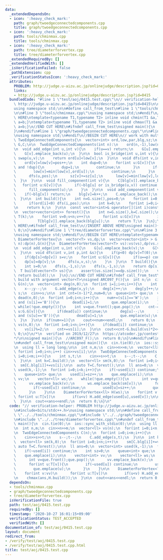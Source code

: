 ```yaml
---
data:
  _extendedDependsOn:
  - icon: ':heavy_check_mark:'
    path: graph/twoedgeconnectedcomponents.cpp
    title: graph/twoedgeconnectedcomponents.cpp
  - icon: ':heavy_check_mark:'
    path: tools/chminmax.cpp
    title: tools/chminmax.cpp
  - icon: ':heavy_check_mark:'
    path: tree/diameterforvertex.cpp
    title: tree/diameterforvertex.cpp
  _extendedRequiredBy: []
  _extendedVerifiedWith: []
  _isVerificationFailed: false
  _pathExtension: cpp
  _verificationStatusIcon: ':heavy_check_mark:'
  attributes:
    PROBLEM: http://judge.u-aizu.ac.jp/onlinejudge/description.jsp?id=0415
    links:
    - http://judge.u-aizu.ac.jp/onlinejudge/description.jsp?id=0415
  bundledCode: "#line 1 \"test/aoj/0415.test.cpp\"\n// verification-helper: PROBLEM\
    \ http://judge.u-aizu.ac.jp/onlinejudge/description.jsp?id=0415\n\n#include<bits/stdc++.h>\n\
    using namespace std;\n\n#define call_from_test\n#line 1 \"tools/chminmax.cpp\"\
    \n\n#line 3 \"tools/chminmax.cpp\"\nusing namespace std;\n#endif\n//BEGIN CUT\
    \ HERE\ntemplate<typename T1,typename T2> inline void chmin(T1 &a,T2 b){if(a>b)\
    \ a=b;}\ntemplate<typename T1,typename T2> inline void chmax(T1 &a,T2 b){if(a<b)\
    \ a=b;}\n//END CUT HERE\n#ifndef call_from_test\nsigned main(){\n  return 0;\n\
    }\n#endif\n#line 1 \"graph/twoedgeconnectedcomponents.cpp\"\n\n#line 3 \"graph/twoedgeconnectedcomponents.cpp\"\
    \nusing namespace std;\n#endif\n//BEGIN CUT HERE\n// work with multigraph\nstruct\
    \ TwoEdgeConnectedComponents{\n  vector<int> ord,low,par,blg,sz;\n  vector<vector<int>>\
    \ G,C;\n\n  TwoEdgeConnectedComponents(int n):\n    ord(n,-1),low(n),par(n,-1),blg(n,-1),sz(n,1),G(n){}\n\
    \n  void add_edge(int u,int v){\n    if(u==v) return;\n    G[u].emplace_back(v);\n\
    \    G[v].emplace_back(u);\n  }\n\n  bool is_bridge(int u,int v){\n    if(ord[u]>ord[v])\
    \ swap(u,v);\n    return ord[u]<low[v];\n  }\n\n  void dfs(int v,int &pos){\n\
    \    ord[v]=low[v]=pos++;\n    int dup=0;\n    for(int u:G[v]){\n      if(u==par[v]\
    \ and !dup){\n        dup=1;\n        continue;\n      }\n      if(~ord[u]){\n\
    \        low[v]=min(low[v],ord[u]);\n        continue;\n      }\n      par[u]=v;\n\
    \      dfs(u,pos);\n      sz[v]+=sz[u];\n      low[v]=min(low[v],low[u]);\n  \
    \  }\n  }\n\n  void fill_component(int v){\n    C[blg[v]].emplace_back(v);\n \
    \   for(int u:G[v]){\n      if(~blg[u] or is_bridge(u,v)) continue;\n      blg[u]=blg[v];\n\
    \      fill_component(u);\n    }\n  }\n\n  void add_component(int v,int &k){\n\
    \    if(~blg[v]) return;\n    blg[v]=k++;\n    C.emplace_back();\n    fill_component(v);\n\
    \  }\n\n  int build(){\n    int n=G.size(),pos=0;\n    for(int i=0;i<n;i++)\n\
    \      if(ord[i]<0) dfs(i,pos);\n\n    int k=0;\n    for(int i=0;i<n;i++) add_component(i,k);\n\
    \n    return k;\n  }\n\n  const vector<int>& operator[](int i)const{return C[i];}\n\
    \n  vector<vector<int>> forest(){\n    int n=G.size(),k=C.size();\n    vector<vector<int>>\
    \ T(k);\n    for(int v=0;v<n;v++)\n      for(int u:G[v])\n        if(blg[v]!=blg[u])\n\
    \          T[blg[v]].emplace_back(blg[u]);\n    return T;\n  }\n};\n//END CUT\
    \ HERE\n#ifndef call_from_test\n//INSERT ABOVE HERE\nsigned main(){\n  return\
    \ 0;\n}\n#endif\n#line 1 \"tree/diameterforvertex.cpp\"\n\n#line 3 \"tree/diameterforvertex.cpp\"\
    \nusing namespace std;\n#endif\n//BEGIN CUT HERE\ntemplate<typename T>\nstruct\
    \ DiameterForVertex{\n  vector<T> vs,dp;\n  vector<vector<int> > G;\n  DiameterForVertex(int\
    \ n):dp(n),G(n){}\n  DiameterForVertex(vector<T> vs):vs(vs),dp(vs.size()),G(vs.size()){}\n\
    \n  void add_edge(int u,int v){\n    G[u].emplace_back(v);\n    G[v].emplace_back(u);\n\
    \  }\n\n  void dfs(int v,int p,int &s){\n    if(p<0) dp[v]=T(0);\n    dp[v]+=vs[v];\n\
    \    if(dp[s]<dp[v]) s=v;\n    for(int u:G[v]){\n      if(u==p) continue;\n  \
    \    dp[u]=dp[v];\n      dfs(u,v,s);\n    }\n  }\n\n  T build(){\n    assert(!vs.empty());\n\
    \    int s=0;\n    dfs(s,-1,s);\n    dfs(s,-1,s);\n    return dp[s];\n  }\n\n\
    \  T build(vector<T> us){\n    assert(us.size()==dp.size());\n    vs=us;\n   \
    \ return build();\n  }\n};\n//END CUT HERE\n#ifndef call_from_test\n\n// test\
    \ build with argument vector<T>\nsigned ARC097_F(){\n  int n;\n  cin>>n;\n  DiameterForVertex<int>\
    \ G(n);\n  vector<int> deg(n,0);\n  for(int i=1;i<n;i++){\n    int x,y;\n    cin>>x>>y;\n\
    \    x--;y--;\n    G.add_edge(x,y);\n    deg[x]++;\n    deg[y]++;\n  }\n\n  string\
    \ s;\n  cin>>s;\n\n  int cnt=(n-1)*2,num=0;\n  queue<int> que;\n  vector<int>\
    \ dead(n,0);\n  for(int i=0;i<n;i++){\n    num+=(s[i]=='W');\n    if((deg[i]==1)\
    \ and (s[i]=='B')){\n      dead[i]=1;\n      que.emplace(i);\n    }\n  }\n\n \
    \ while(!que.empty()){\n    int v=que.front();que.pop();\n    cnt-=2;\n    for(int\
    \ u:G.G[v]){\n      if(dead[u]) continue;\n      deg[u]--;\n      if(deg[u]==1\
    \ and (s[u]=='B')){\n        dead[u]=1;\n        que.emplace(u);\n      }\n  \
    \  }\n  }\n\n  if(num<=1){\n    cout<<num<<endl;\n    return 0;\n  }\n\n  vector<int>\
    \ vs(n,0);\n  for(int i=0;i<n;i++){\n    if(dead[i]) continue;\n    vs[i]=deg[i]+(s[i]=='W');\n\
    \    vs[i]%=2;\n    cnt+=vs[i];\n  }\n\n  cout<<cnt-G.build(vs)*2<<endl;\n  return\
    \ 0;\n}\n/*\n  verified on 2019/12/27\n  https://atcoder.jp/contests/arc097/tasks/arc097_d\n\
    */\n\nsigned main(){\n  //ARC097_F();\n  return 0;\n}\n#endif\n#line 10 \"test/aoj/0415.test.cpp\"\
    \n#undef call_from_test\n\nsigned main(){\n  cin.tie(0);\n  ios::sync_with_stdio(0);\n\
    \n  using ll = long long;\n\n  int n,m;\n  cin>>n>>m;\n  vector<ll> vs(n);\n \
    \ for(int i=0;i<n;i++) cin>>vs[i];\n\n  TwoEdgeConnectedComponents C(n);\n  for(int\
    \ i=0;i<m;i++){\n    int s,t;\n    cin>>s>>t;\n    s--;t--;\n    C.add_edge(s,t);\n\
    \  }\n\n  int k=C.build();\n  vector<ll> sm(k,0);\n  for(int i=0;i<n;i++)\n  \
    \  sm[C.blg[i]]+=vs[i];\n\n  auto T=C.forest();\n\n  ll ans=0;\n  vector<int>\
    \ used(k,-1);\n  for(int i=0;i<k;i++){\n    if(~used[i]) continue;\n    int sz=0;\n\
    \    queue<int> que;\n    used[i]=sz++;\n    que.emplace(i);\n\n    vector<int>\
    \ vv;\n    vector<ll> ws;\n    while(!que.empty()){\n      int v=que.front();que.pop();\n\
    \      vv.emplace_back(v);\n      ws.emplace_back(sm[v]);\n      for(int u:T[v]){\n\
    \        if(~used[u]) continue;\n        used[u]=sz++;\n        que.emplace(u);\n\
    \      }\n    }\n\n    DiameterForVertex<ll> H(ws);\n    for(int v:vv)\n     \
    \ for(int u:T[v])\n        if(u<v) H.add_edge(used[u],used[v]);\n\n    chmax(ans,H.build());\n\
    \  }\n\n  cout<<ans<<endl;\n  return 0;\n}\n"
  code: "// verification-helper: PROBLEM http://judge.u-aizu.ac.jp/onlinejudge/description.jsp?id=0415\n\
    \n#include<bits/stdc++.h>\nusing namespace std;\n\n#define call_from_test\n#include\
    \ \"../../tools/chminmax.cpp\"\n#include \"../../graph/twoedgeconnectedcomponents.cpp\"\
    \n#include \"../../tree/diameterforvertex.cpp\"\n#undef call_from_test\n\nsigned\
    \ main(){\n  cin.tie(0);\n  ios::sync_with_stdio(0);\n\n  using ll = long long;\n\
    \n  int n,m;\n  cin>>n>>m;\n  vector<ll> vs(n);\n  for(int i=0;i<n;i++) cin>>vs[i];\n\
    \n  TwoEdgeConnectedComponents C(n);\n  for(int i=0;i<m;i++){\n    int s,t;\n\
    \    cin>>s>>t;\n    s--;t--;\n    C.add_edge(s,t);\n  }\n\n  int k=C.build();\n\
    \  vector<ll> sm(k,0);\n  for(int i=0;i<n;i++)\n    sm[C.blg[i]]+=vs[i];\n\n \
    \ auto T=C.forest();\n\n  ll ans=0;\n  vector<int> used(k,-1);\n  for(int i=0;i<k;i++){\n\
    \    if(~used[i]) continue;\n    int sz=0;\n    queue<int> que;\n    used[i]=sz++;\n\
    \    que.emplace(i);\n\n    vector<int> vv;\n    vector<ll> ws;\n    while(!que.empty()){\n\
    \      int v=que.front();que.pop();\n      vv.emplace_back(v);\n      ws.emplace_back(sm[v]);\n\
    \      for(int u:T[v]){\n        if(~used[u]) continue;\n        used[u]=sz++;\n\
    \        que.emplace(u);\n      }\n    }\n\n    DiameterForVertex<ll> H(ws);\n\
    \    for(int v:vv)\n      for(int u:T[v])\n        if(u<v) H.add_edge(used[u],used[v]);\n\
    \n    chmax(ans,H.build());\n  }\n\n  cout<<ans<<endl;\n  return 0;\n}\n"
  dependsOn:
  - tools/chminmax.cpp
  - graph/twoedgeconnectedcomponents.cpp
  - tree/diameterforvertex.cpp
  isVerificationFile: true
  path: test/aoj/0415.test.cpp
  requiredBy: []
  timestamp: '2020-10-27 16:01:15+09:00'
  verificationStatus: TEST_ACCEPTED
  verifiedWith: []
documentation_of: test/aoj/0415.test.cpp
layout: document
redirect_from:
- /verify/test/aoj/0415.test.cpp
- /verify/test/aoj/0415.test.cpp.html
title: test/aoj/0415.test.cpp
---
```

